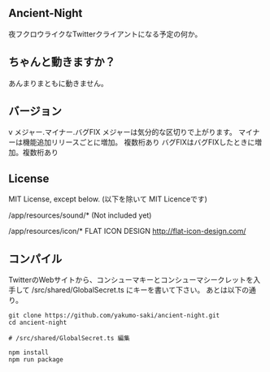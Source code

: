 ## Ancient-Night

夜フクロウライクなTwitterクライアントになる予定の何か。

## ちゃんと動きますか？

あんまりまともに動きません。

## バージョン

v メジャー.マイナー.バグFIX
メジャーは気分的な区切りで上がります。
マイナーは機能追加リリースごとに増加。 複数桁あり
バグFIXはバグFIXしたときに増加。複数桁あり

## License
MIT License, except below. (以下を除いて MIT Licenceです)

/app/resources/sound/* 
(Not included yet)

/app/resources/icon/*
FLAT ICON DESIGN http://flat-icon-design.com/

## コンパイル
TwitterのWebサイトから、コンシューマキーとコンシューマシークレットを入手して
/src/shared/GlobalSecret.ts にキーを書いて下さい。
あとは以下の通り。
```
git clone https://github.com/yakumo-saki/ancient-night.git
cd ancient-night

# /src/shared/GlobalSecret.ts 編集

npm install
npm run package
```
